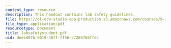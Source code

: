 ```yaml
---
content_type: resource
description: This handout contains lab safety guidelines.
file: https://ol-ocw-studio-app-production.s3.amazonaws.com/courses/9-12-experimental-molecular-neurobiology-fall-2006/deeed07b001940ffff56c7268760ffec_labsafetystudent.pdf
file_type: application/pdf
resourcetype: Document
title: labsafetystudent.pdf
uid: deeed07b-0019-40ff-ff56-c7268760ffec
---
```

